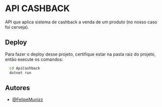 
# API CASHBACK

API que aplica sistema de cashback a venda de um produto (no nosso caso foi cerveja).

## Deploy

Para fazer o deploy desse projeto, certifique estar na pasta raiz do projeto, então execute os comandos:

```bash
  cd ApiCashback
  dotnet run
```


## Autores

- [@FelipeMunizz](https://www.github.com/FelipeMunizz)

